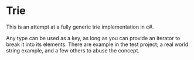 # Trie

This is an attempt at a fully generic trie implementation in c#.

Any type can be used as a key, as long as you can provide an iterator to break it into its elements. There are example in the test project; a real world string example, and a few others to abuse the concept.
